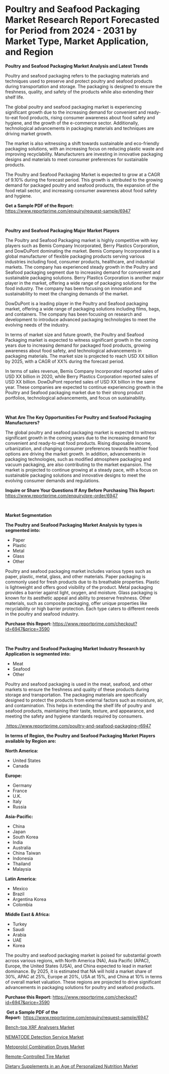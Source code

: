 <p><h1>Poultry and Seafood Packaging Market Research Report Forecasted for Period from 2024 -  2031 by Market Type, Market Application, and Region</h1></p><p><strong>Poultry and Seafood Packaging Market Analysis and Latest Trends</strong></p>
<p><p>Poultry and seafood packaging refers to the packaging materials and techniques used to preserve and protect poultry and seafood products during transportation and storage. The packaging is designed to ensure the freshness, quality, and safety of the products while also extending their shelf life.</p><p>The global poultry and seafood packaging market is experiencing significant growth due to the increasing demand for convenient and ready-to-eat food products, rising consumer awareness about food safety and hygiene, and the growth of the e-commerce sector. Additionally, technological advancements in packaging materials and techniques are driving market growth.</p><p>The market is also witnessing a shift towards sustainable and eco-friendly packaging solutions, with an increasing focus on reducing plastic waste and improving recyclability. Manufacturers are investing in innovative packaging designs and materials to meet consumer preferences for sustainable products.</p><p>The Poultry and Seafood Packaging Market is expected to grow at a CAGR of 9.10% during the forecast period. This growth is attributed to the growing demand for packaged poultry and seafood products, the expansion of the food retail sector, and increasing consumer awareness about food safety and hygiene.</p></p>
<p><strong>Get a Sample PDF of the Report:&nbsp;</strong> <a href="https://www.reportprime.com/enquiry/request-sample/6947">https://www.reportprime.com/enquiry/request-sample/6947</a></p>
<p>&nbsp;</p>
<p><strong>Poultry and Seafood Packaging Major Market Players</strong></p>
<p><p>The Poultry and Seafood Packaging market is highly competitive with key players such as Bemis Company Incorporated, Berry Plastics Corporation, and DowDuPont dominating the market. Bemis Company Incorporated is a global manufacturer of flexible packaging products serving various industries including food, consumer products, healthcare, and industrial markets. The company has experienced steady growth in the Poultry and Seafood packaging segment due to increasing demand for convenient and sustainable packaging solutions. Berry Plastics Corporation is another major player in the market, offering a wide range of packaging solutions for the food industry. The company has been focusing on innovation and sustainability to meet the changing demands of the market.</p><p>DowDuPont is a leading player in the Poultry and Seafood packaging market, offering a wide range of packaging solutions including films, bags, and containers. The company has been focusing on research and development to introduce advanced packaging technologies to meet the evolving needs of the industry.</p><p>In terms of market size and future growth, the Poultry and Seafood Packaging market is expected to witness significant growth in the coming years due to increasing demand for packaged food products, growing awareness about food safety, and technological advancements in packaging materials. The market size is projected to reach USD XX billion by 2025, with a CAGR of XX% during the forecast period.</p><p>In terms of sales revenue, Bemis Company Incorporated reported sales of USD XX billion in 2020, while Berry Plastics Corporation reported sales of USD XX billion. DowDuPont reported sales of USD XX billion in the same year. These companies are expected to continue experiencing growth in the Poultry and Seafood packaging market due to their strong product portfolios, technological advancements, and focus on sustainability.</p></p>
<p>&nbsp;</p>
<p><strong>What Are The Key Opportunities For Poultry and Seafood Packaging Manufacturers?</strong></p>
<p><p>The global poultry and seafood packaging market is expected to witness significant growth in the coming years due to the increasing demand for convenient and ready-to-eat food products. Rising disposable income, urbanization, and changing consumer preferences towards healthier food options are driving the market growth. In addition, advancements in packaging technologies, such as modified atmosphere packaging and vacuum packaging, are also contributing to the market expansion. The market is projected to continue growing at a steady pace, with a focus on sustainable packaging solutions and innovative designs to meet the evolving consumer demands and regulations.</p></p>
<p><strong>Inquire or Share Your Questions If Any Before Purchasing This Report:</strong> <a href="https://www.reportprime.com/enquiry/pre-order/6947">https://www.reportprime.com/enquiry/pre-order/6947</a></p>
<p>&nbsp;</p>
<p><strong>Market Segmentation</strong></p>
<p><strong>The Poultry and Seafood Packaging Market Analysis by types is segmented into:</strong></p>
<p><ul><li>Paper</li><li>Plastic</li><li>Metal</li><li>Glass</li><li>Other</li></ul></p>
<p><p>Poultry and seafood packaging market includes various types such as paper, plastic, metal, glass, and other materials. Paper packaging is commonly used for fresh products due to its breathable properties. Plastic is lightweight and offers good visibility of the product. Metal packaging provides a barrier against light, oxygen, and moisture. Glass packaging is known for its aesthetic appeal and ability to preserve freshness. Other materials, such as composite packaging, offer unique properties like recyclability or high barrier protection. Each type caters to different needs in the poultry and seafood industry.</p></p>
<p><strong>Purchase this Report:&nbsp;</strong><a href="https://www.reportprime.com/checkout?id=6947&price=3590">https://www.reportprime.com/checkout?id=6947&price=3590</a></p>
<p>&nbsp;</p>
<p><strong>The Poultry and Seafood Packaging Market Industry Research by Application is segmented into:</strong></p>
<p><ul><li>Meat</li><li>Seafood</li><li>Other</li></ul></p>
<p><p>Poultry and seafood packaging is used in the meat, seafood, and other markets to ensure the freshness and quality of these products during storage and transportation. The packaging materials are specifically designed to protect the products from external factors such as moisture, air, and contamination. This helps in extending the shelf life of poultry and seafood products, maintaining their taste, texture, and appearance, and meeting the safety and hygiene standards required by consumers.</p></p>
<p><a href="https://www.reportprime.com/poultry-and-seafood-packaging-r6947">&nbsp;https://www.reportprime.com/poultry-and-seafood-packaging-r6947</a></p>
<p><strong>In terms of Region, the Poultry and Seafood Packaging Market Players available by Region are:</strong></p>
<p>
    <p> <strong> North America: </strong>
        <ul>
            <li>United States</li>
            <li>Canada</li>
        </ul>
        </p> 
    <p> <strong> Europe: </strong>
        <ul>
            <li>Germany</li>
            <li>France</li>
            <li>U.K.</li>
            <li>Italy</li>
            <li>Russia</li>
        </ul>
        </p> 
    <p> <strong> Asia-Pacific: </strong>
        <ul>
            <li>China</li>
            <li>Japan</li>
            <li>South Korea</li>
            <li>India</li>
            <li>Australia</li>
            <li>China Taiwan</li>
            <li>Indonesia</li>
            <li>Thailand</li>
            <li>Malaysia</li>
        </ul>
        </p> 
    <p> <strong> Latin America: </strong>
        <ul>
            <li>Mexico</li>
            <li>Brazil</li>
            <li>Argentina Korea</li>
            <li>Colombia</li>
        </ul>
        </p> 
    <p> <strong> Middle East & Africa: </strong>
        <ul>
            <li>Turkey</li>
            <li>Saudi</li>
            <li>Arabia</li>
            <li>UAE</li>
            <li>Korea</li>
        </ul>
    </p>
    </p>
<p><p>The poultry and seafood packaging market is poised for substantial growth across various regions, with North America (NA), Asia Pacific (APAC), Europe, the United States (USA), and China expected to lead in market dominance. By 2025, it is estimated that NA will hold a market share of 30%, APAC at 25%, Europe at 20%, USA at 15%, and China at 10% in terms of overall market valuation. These regions are projected to drive significant advancements in packaging solutions for poultry and seafood products.</p></p>
<p><strong>Purchase this Report: </strong><a href="https://www.reportprime.com/checkout?id=6947&price=3590">https://www.reportprime.com/checkout?id=6947&price=3590</a></p>
<p>&nbsp;<strong>Get a Sample PDF of the Report:&nbsp;&nbsp;</strong><a href="https://www.reportprime.com/enquiry/request-sample/6947">https://www.reportprime.com/enquiry/request-sample/6947</a></p>
<p><strong></strong></p>
<p><p><a href="https://medium.com/@akshatreportprime/global-bench-top-xrf-analysers-market-is-projected-to-grow-at-a-cagr-of-6-4-2a1e7333c6a9">Bench-top XRF Analysers Market</a></p><p><a href="https://www.linkedin.com/pulse/global-nematode-detection-service-market-focus-application-tgtfe">NEMATODE Detection Service Market</a></p><p><a href="https://issuu.com/reportprime-2/docs/metoprolol-combination-drugs-market-size-2030.pptx">Metoprolol Combination Drugs Market</a></p><p><a href="https://www.linkedin.com/pulse/global-remote-controlled-tire-market-status-2024-2031-guxqe">Remote-Controlled Tire Market</a></p><p><a href="https://github.com/brendafegmorris532/Market-Research-Report-List-1/blob/main/dietary-supplements-in-an-age-of-personalized-nutrition-market.md">Dietary Supplements in an Age of Personalized Nutrition Market</a></p></p>